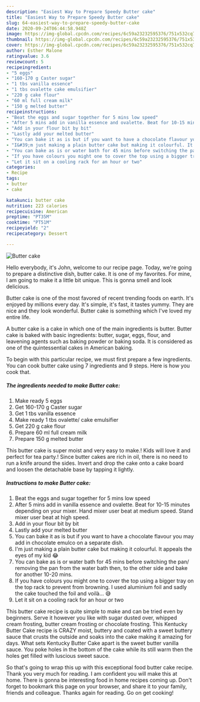 ```yaml
---
description: "Easiest Way to Prepare Speedy Butter cake"
title: "Easiest Way to Prepare Speedy Butter cake"
slug: 64-easiest-way-to-prepare-speedy-butter-cake
date: 2020-09-24T06:44:58.948Z
image: https://img-global.cpcdn.com/recipes/6c59a23232595376/751x532cq70/butter-cake-recipe-main-photo.jpg
thumbnail: https://img-global.cpcdn.com/recipes/6c59a23232595376/751x532cq70/butter-cake-recipe-main-photo.jpg
cover: https://img-global.cpcdn.com/recipes/6c59a23232595376/751x532cq70/butter-cake-recipe-main-photo.jpg
author: Esther Malone
ratingvalue: 3.6
reviewcount: 5
recipeingredient:
- "5 eggs"
- "160-170 g Caster sugar"
- "1 tbs vanilla essence"
- "1 tbs ovalette cake emulsifier"
- "220 g cake flour"
- "60 ml full cream milk"
- "150 g melted butter"
recipeinstructions:
- "Beat the eggs and sugar together for 5 mins low speed"
- "After 5 mins add in vanilla essence and ovalette. Beat for 10-15 minutes depending on your mixer. Hand mixer user beat at medium speed. Stand mixer user beat at high speed."
- "Add in your flour bit by bit"
- "Lastly add your melted butter"
- "You can bake it as is but if you want to have a chocolate flavour you may add in chocolate emulco on a separate dish."
- "I&#39;m just making a plain butter cake but making it colourful. It appeals the eyes of my kid 😂"
- "You can bake as is or water bath for 45 mins before switching the pan/ removing the pan from the water bath then, to the other side and bake for another 10-20 mins."
- "If you have colours you might one to cover the top using a bigger tray on the top rack to prevent from browning. I used aluminium foil and sadly the cake touched the foil and voilà... 😅"
- "Let it sit on a cooling rack for an hour or two"
categories:
- Recipe
tags:
- butter
- cake

katakunci: butter cake 
nutrition: 223 calories
recipecuisine: American
preptime: "PT35M"
cooktime: "PT51M"
recipeyield: "2"
recipecategory: Dessert

---
```



![Butter cake](https://img-global.cpcdn.com/recipes/6c59a23232595376/751x532cq70/butter-cake-recipe-main-photo.jpg)

Hello everybody, it's John, welcome to our recipe page. Today, we're going to prepare a distinctive dish, butter cake. It is one of my favorites. For mine, I am going to make it a little bit unique. This is gonna smell and look delicious.

Butter cake is one of the most favored of recent trending foods on earth. It's enjoyed by millions every day. It's simple, it's fast, it tastes yummy. They are nice and they look wonderful. Butter cake is something which I've loved my entire life.

A butter cake is a cake in which one of the main ingredients is butter. Butter cake is baked with basic ingredients: butter, sugar, eggs, flour, and leavening agents such as baking powder or baking soda. It is considered as one of the quintessential cakes in American baking.


To begin with this particular recipe, we must first prepare a few ingredients. You can cook butter cake using 7 ingredients and 9 steps. Here is how you cook that.

<!--inarticleads1-->

##### The ingredients needed to make Butter cake:

1. Make ready 5 eggs
1. Get 160-170 g Caster sugar
1. Get 1 tbs vanilla essence
1. Make ready 1 tbs ovalette/ cake emulsifier
1. Get 220 g cake flour
1. Prepare 60 ml full cream milk
1. Prepare 150 g melted butter


This butter cake is super moist and very easy to make.! Kids will love it and perfect for tea party.! Since butter cakes are rich in oil, there is no need to run a knife around the sides. Invert and drop the cake onto a cake board and loosen the detachable base by tapping it lightly. 

<!--inarticleads2-->

##### Instructions to make Butter cake:

1. Beat the eggs and sugar together for 5 mins low speed
1. After 5 mins add in vanilla essence and ovalette. Beat for 10-15 minutes depending on your mixer. Hand mixer user beat at medium speed. Stand mixer user beat at high speed.
1. Add in your flour bit by bit
1. Lastly add your melted butter
1. You can bake it as is but if you want to have a chocolate flavour you may add in chocolate emulco on a separate dish.
1. I&#39;m just making a plain butter cake but making it colourful. It appeals the eyes of my kid 😂
1. You can bake as is or water bath for 45 mins before switching the pan/ removing the pan from the water bath then, to the other side and bake for another 10-20 mins.
1. If you have colours you might one to cover the top using a bigger tray on the top rack to prevent from browning. I used aluminium foil and sadly the cake touched the foil and voilà... 😅
1. Let it sit on a cooling rack for an hour or two


This butter cake recipe is quite simple to make and can be tried even by beginners. Serve it however you like with sugar dusted over, whipped cream frosting, butter cream frosting or chocolate frosting. This Kentucky Butter Cake recipe is CRAZY moist, buttery and coated with a sweet buttery sauce that crusts the outside and soaks into the cake making it amazing for days. What sets Kentucky Butter Cake apart is the sweet butter vanilla sauce. You poke holes in the bottom of the cake while its still warm then the holes get filled with luscious sweet sauce. 

So that's going to wrap this up with this exceptional food butter cake recipe. Thank you very much for reading. I am confident you will make this at home. There is gonna be interesting food in home recipes coming up. Don't forget to bookmark this page on your browser, and share it to your family, friends and colleague. Thanks again for reading. Go on get cooking!
